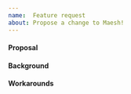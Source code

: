 ```yaml
---
name:  Feature request
about: Propose a change to Maesh!
---
```


<!-- ⚠️ If you do not respect this template your issue will be closed. -->
<!-- ⚠️ Make sure to browse the opened and closed issues before submit your issue. -->

 #### Proposal

 <!-- Write your feature request in the form of a proposal to be considered for implementation -->

 #### Background

 <!-- Describe the background problem or need that led to this feature request -->

 #### Workarounds

 <!-- Are there any current workarounds that you're using that others in similar positions should know about? -->